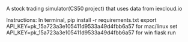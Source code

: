 A stock trading simulator(CS50 project) that uses data from iexcloud.io

Instructions:
In terminal,
pip install -r requirements.txt
export API_KEY=pk_15a723a3e105411d9533a49d4fbb6a57  for mac/linux
set API_KEY=pk_15a723a3e105411d9533a49d4fbb6a57 for win
flask run
